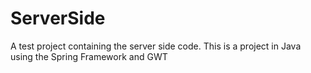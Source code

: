 # ServerSide

A test project containing the server side code. This is a project in Java using the Spring Framework and GWT

